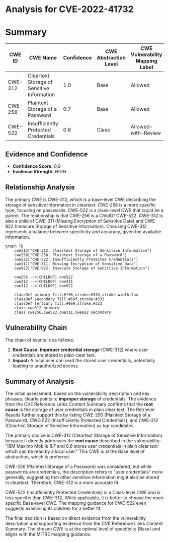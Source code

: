 # Analysis for CVE-2022-41732

# Summary
| CWE ID | CWE Name | Confidence | CWE Abstraction Level | CWE Vulnerability Mapping Label | CWE-Vulnerability Mapping Notes |
|---|---|---|---|---|---|
| CWE-312 | Cleartext Storage of Sensitive Information | 1.0 | Base | Allowed | Primary CWE |
| CWE-256 | Plaintext Storage of a Password | 0.7 | Base | Allowed | Secondary Candidate |
| CWE-522 | Insufficiently Protected Credentials | 0.6 | Class | Allowed-with-Review | Secondary Candidate |

## Evidence and Confidence

*   **Confidence Score:** 0.9
*   **Evidence Strength:** HIGH

## Relationship Analysis
The primary CWE is CWE-312, which is a base-level CWE describing the storage of sensitive information in cleartext. CWE-256 is a more specific type, focusing on passwords. CWE-522 is a class-level CWE that could be a parent. The relationship is that CWE-256 is a ChildOf CWE-522. CWE-312 is also a child of CWE-311 (Missing Encryption of Sensitive Data) and CWE-922 (Insecure Storage of Sensitive Information). Choosing CWE-312 represents a balance between specificity and accuracy, given the available information.

```mermaid
graph TD
    cwe312["CWE-312: Cleartext Storage of Sensitive Information"]
    cwe256["CWE-256: Plaintext Storage of a Password"]
    cwe522["CWE-522: Insufficiently Protected Credentials"]
    cwe311["CWE-311: Missing Encryption of Sensitive Data"]
    cwe922["CWE-922: Insecure Storage of Sensitive Information"]

    cwe256 -->|CHILDOF| cwe522
    cwe312 -->|CHILDOF| cwe311
    cwe312 -->|CHILDOF| cwe922

    classDef primary fill:#f96,stroke:#333,stroke-width:2px
    classDef secondary fill:#69f,stroke:#333
    classDef tertiary fill:#9e9,stroke:#333
    class cwe312 primary
    class cwe256,cwe522,cwe311,cwe922 secondary
```

## Vulnerability Chain
The chain of events is as follows:
1.  **Root Cause:** **Improper credential storage** (CWE-312) where user credentials are stored in plain clear text.
2.  **Impact:** A local user can read the stored user credentials, potentially leading to unauthorized access.

## Summary of Analysis
The initial assessment, based on the vulnerability description and key phrases, clearly points to **improper storage** of credentials. The evidence from the CVE Reference Links Content Summary confirms that the **root cause** is the storage of user credentials in plain clear text. The Retriever Results further support this by listing CWE-256 (Plaintext Storage of a Password), CWE-522 (Insufficiently Protected Credentials), and CWE-312 (Cleartext Storage of Sensitive Information) as top candidates.

The primary choice is CWE-312 (Cleartext Storage of Sensitive Information) because it directly addresses the **root cause** described in the vulnerability: "IBM Maximo Mobile 8.7 and 8.8 stores user credentials in plain clear text which can be read by a local user." This CWE is at the Base level of abstraction, which is preferred.

CWE-256 (Plaintext Storage of a Password) was considered, but while passwords are credentials, the description refers to "user credentials" more generally, suggesting that other sensitive information might also be stored in cleartext. Therefore, CWE-312 is a more accurate fit.

CWE-522 (Insufficiently Protected Credentials) is a Class-level CWE and is less specific than CWE-312. While applicable, it is better to choose the more specific Base-level CWE. The mapping guidance for CWE-522 even suggests examining its children for a better fit.

The final decision is based on direct evidence from the vulnerability description and supporting evidence from the CVE Reference Links Content Summary. The chosen CWE is at the optimal level of specificity (Base) and aligns with the MITRE mapping guidance.